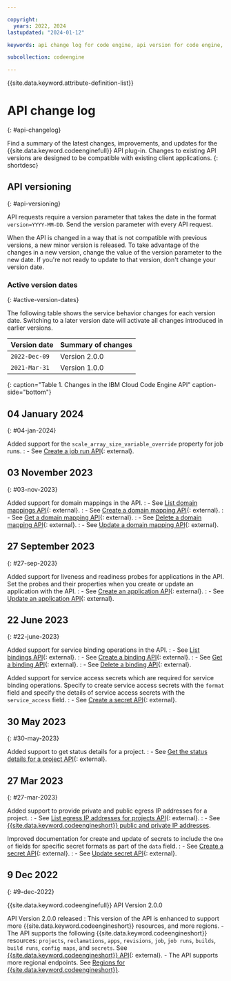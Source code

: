 ```yaml
---

copyright:
  years: 2022, 2024
lastupdated: "2024-01-12"

keywords: api change log for code engine, api version for code engine, change log for api in code engine, api history for code engine, change log, api version history

subcollection: codeengine

---
```


{{site.data.keyword.attribute-definition-list}}

# API change log
{: #api-changelog}

Find a summary of the latest changes, improvements, and updates for the {{site.data.keyword.codeenginefull}} API plug-in. Changes to existing API versions are designed to be compatible with existing client applications. 
{: shortdesc}

## API versioning
{: #api-versioning}

API requests require a version parameter that takes the date in the format `version=YYYY-MM-DD`. Send the version parameter with every API request.

When the API is changed in a way that is not compatible with previous versions, a new minor version is released. To take advantage of the changes in a new version, change the value of the version parameter to the new date. If you're not ready to update to that version, don't change your version date.

### Active version dates
{: #active-version-dates}

The following table shows the service behavior changes for each version date. Switching to a later version date will activate all changes introduced in earlier versions.

| Version date | Summary of changes |
|---|---|
|`2022-Dec-09`| Version 2.0.0 |
|`2021-Mar-31`| Version 1.0.0  |
{: caption="Table 1. Changes in the IBM Cloud Code Engine API" caption-side="bottom"} 

## 04 January 2024
{: #04-jan-2024}

Added support for the `scale_array_size_variable_override` property for job runs.
:   - See [Create a job run API](https://cloud.ibm.com/apidocs/codeengine/v2#create-job-run){: external}.


## 03 November 2023
{: #03-nov-2023}

Added support for domain mappings in the API. 
:   - See [List domain mappings API](https://cloud.ibm.com/apidocs/codeengine/v2#list-domain-mappings){: external}.
:   - See [Create a domain mapping API](https://cloud.ibm.com/apidocs/codeengine/v2#create-domain-mapping){: external}.
:   - See [Get a domain mapping API](https://cloud.ibm.com/apidocs/codeengine/v2#get-domain-mapping){: external}.
:   - See [Delete a domain mapping API](https://cloud.ibm.com/apidocs/codeengine/v2#delete-domain-mapping){: external}.
:   - See [Update a domain mapping API](https://cloud.ibm.com/apidocs/codeengine/v2#update-domain-mapping){: external}.


## 27 September 2023
{: #27-sep-2023}

Added support for liveness and readiness probes for applications in the API. Set the probes and their properties when you create or update an application with the API.
:   - See [Create an application API](https://cloud.ibm.com/apidocs/codeengine/v2#create-app){: external}.
:   - See [Update an application API](https://cloud.ibm.com/apidocs/codeengine/v2#update-app){: external}.


## 22 June 2023
{: #22-june-2023}

Added support for service binding operations in the API.
:   - See [List bindings API](https://cloud.ibm.com/apidocs/codeengine/v2#list-bindings){: external}.
:   - See [Create a binding API](https://cloud.ibm.com/apidocs/codeengine/v2#create-binding){: external}.
:   - See [Get a binding API](https://cloud.ibm.com/apidocs/codeengine/v2#get-binding){: external}.
:   - See [Delete a binding API](https://cloud.ibm.com/apidocs/codeengine/v2#delete-binding){: external}.

Added support for service access secrets which are required for service binding operations. Specify to create service access secrets with the `format` field and specify the details of service access secrets with the `service_access` field.
:   - See [Create a secret API](https://cloud.ibm.com/apidocs/codeengine/v2#create-secret){: external}.



## 30 May 2023
{: #30-may-2023}

Added support to get status details for a project.
:   - See [Get the status details for a project API](https://cloud.ibm.com/apidocs/codeengine/v2#get-project-status-details){: external}.


## 27 Mar 2023
{: #27-mar-2023}

Added support to provide private and public egress IP addresses for a project.
:   - See [List egress IP addresses for projects API](https://cloud.ibm.com/apidocs/codeengine/v2#get-project-egress-ips){: external}.
:   - See [{{site.data.keyword.codeengineshort}} public and private IP addresses](/docs/codeengine?topic=codeengine-network-addresses).


Improved documentation for create and update of secrets to include the `One of` fields for specific secret formats as part of the `data` field. 
:   - See [Create a secret API](https://cloud.ibm.com/apidocs/codeengine/v2#create-secret){: external}.
:   - See [Update secret API](https://cloud.ibm.com/apidocs/codeengine/v2#replace-secret){: external}.



## 9 Dec 2022
{: #9-dec-2022}

{{site.data.keyword.codeenginefull}} API Version 2.0.0  

API Version 2.0.0 released
:   This version of the API is enhanced to support more {{site.data.keyword.codeengineshort}} resources, and more regions.
    - The API supports the following {{site.data.keyword.codeengineshort}} resources: `projects`, `reclamations`, `apps`, `revisions`, `job`, `job runs`, `builds`, `build runs`, `config maps`, and `secrets`. See [{{site.data.keyword.codeengineshort}} API](https://cloud.ibm.com/apidocs/codeengine){: external}.
    - The API supports more regional endpoints. See [Regions for {{site.data.keyword.codeengineshort}}](/docs/codeengine?topic=codeengine-regions).
  


